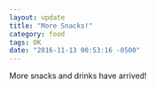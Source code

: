 ```yaml
---
layout: update
title: "More Snacks!"
category: food
tags: OK
date: "2016-11-13 00:53:16 -0500"
---
```


More snacks and drinks have arrived!
